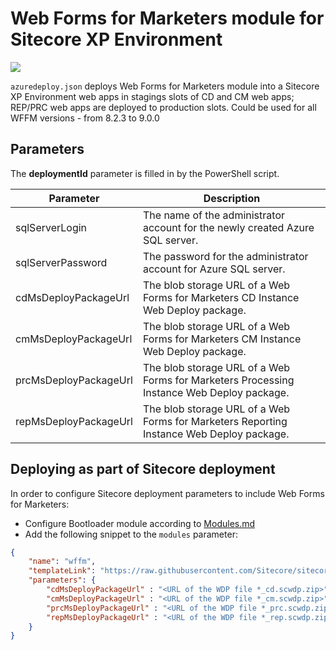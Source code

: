 # Web Forms for Marketers module for Sitecore XP Environment

<a href="http://armviz.io/#/?load=https%3A%2F%2Fraw.githubusercontent.com%2FSitecore%2Fsitecore-azure-quickstart-templates%2Fmaster%2FWFFM%208.2.3%2Fxp%2Fazuredeploy.json" target="_blank">
    <img src="http://armviz.io/visualizebutton.png"/>
</a>

```azuredeploy.json``` deploys Web Forms for Marketers module into a Sitecore XP Environment web apps in stagings slots of CD and CM web apps; REP/PRC web apps are deployed to production slots. Could be used for all WFFM versions - from 8.2.3 to 9.0.0

## Parameters

The **deploymentId** parameter is filled in by the PowerShell script.

| Parameter                                 | Description
--------------------------------------------|------------------------------------------------
| sqlServerLogin                            | The name of the administrator account for the newly created Azure SQL server.
| sqlServerPassword                         | The password for the administrator account for Azure SQL server.
| cdMsDeployPackageUrl                      | The blob storage URL of a Web Forms for Marketers CD Instance Web Deploy package.
| cmMsDeployPackageUrl                      | The blob storage URL of a Web Forms for Marketers CM Instance Web Deploy package.
| prcMsDeployPackageUrl                     | The blob storage URL of a Web Forms for Marketers Processing Instance Web Deploy package.
| repMsDeployPackageUrl                     | The blob storage URL of a Web Forms for Marketers Reporting Instance Web Deploy package.

## Deploying as part of Sitecore deployment

In order to configure Sitecore deployment parameters to include Web Forms for Marketers:

  * Configure Bootloader module according to [Modules.md](../../Modules.md)
  * Add the following snippet to the `modules` parameter:

```JSON
{
    "name": "wffm",
    "templateLink": "https://raw.githubusercontent.com/Sitecore/sitecore-azure-quickstart-templates/master/WFFM%208.2.3/xp/azuredeploy.json",
    "parameters": {
        "cdMsDeployPackageUrl" : "<URL of the WDP file *_cd.scwdp.zip>",
        "cmMsDeployPackageUrl" : "<URL of the WDP file *_cm.scwdp.zip>",
        "prcMsDeployPackageUrl" : "<URL of the WDP file *_prc.scwdp.zip>",
        "repMsDeployPackageUrl" : "<URL of the WDP file *_rep.scwdp.zip>"
    }
}
```
